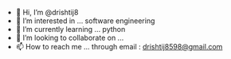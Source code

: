- 👋 Hi, I’m @drishtij8
- 👀 I’m interested in ... software engineering 
- 🌱 I’m currently learning ... python 
- 💞️ I’m looking to collaborate on ...
- 📫 How to reach me ... through email : drishtij8598@gmail.com

<!---
drishtij8/drishtij8 is a ✨ special ✨ repository because its `README.md` (this file) appears on your GitHub profile.
You can click the Preview link to take a look at your changes.
--->
